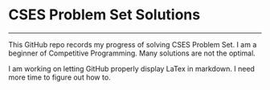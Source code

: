 # CSES Problem Set Solutions

---

This GitHub repo records my progress of solving CSES Problem Set. I am a beginner of Competitive Programming. Many solutions are not the optimal.

I am working on letting GitHub properly display LaTex in markdown. I need more time to figure out how to.

